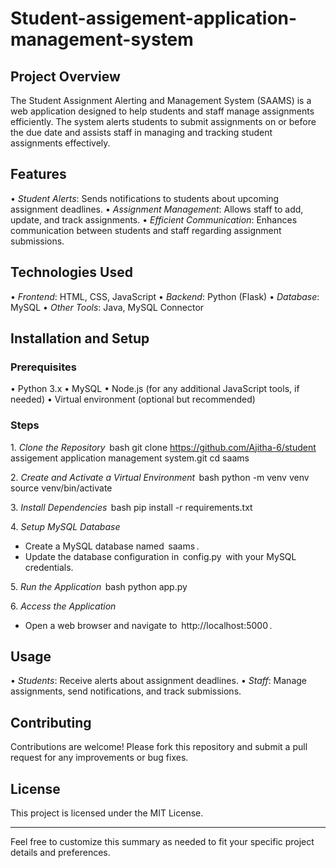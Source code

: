 # Student-assigement-application-management-system

## Project Overview

The Student Assignment Alerting and Management System (SAAMS) is a web application designed to help students and staff manage assignments efficiently. The system alerts students to submit assignments on or before the due date and assists staff in managing and tracking student assignments effectively.

## Features

•⁠  ⁠*Student Alerts*: Sends notifications to students about upcoming assignment deadlines.
•⁠  ⁠*Assignment Management*: Allows staff to add, update, and track assignments.
•⁠  ⁠*Efficient Communication*: Enhances communication between students and staff regarding assignment submissions.

## Technologies Used

•⁠  ⁠*Frontend*: HTML, CSS, JavaScript
•⁠  ⁠*Backend*: Python (Flask)
•⁠  ⁠*Database*: MySQL
•⁠  ⁠*Other Tools*: Java, MySQL Connector

## Installation and Setup

### Prerequisites

•⁠  ⁠Python 3.x
•⁠  ⁠MySQL
•⁠  ⁠Node.js (for any additional JavaScript tools, if needed)
•⁠  ⁠Virtual environment (optional but recommended)

### Steps

1.⁠ ⁠*Clone the Repository*
   ⁠ bash
   git clone https://github.com/Ajitha-6/student assigement application management system.git
   cd saams
    ⁠

2.⁠ ⁠*Create and Activate a Virtual Environment*
   ⁠ bash
   python -m venv venv
   source venv/bin/activate
    ⁠

3.⁠ ⁠*Install Dependencies*
   ⁠ bash
   pip install -r requirements.txt
    ⁠

4.⁠ ⁠*Setup MySQL Database*
   - Create a MySQL database named ⁠ saams ⁠.
   - Update the database configuration in ⁠ config.py ⁠ with your MySQL credentials.

5.⁠ ⁠*Run the Application*
   ⁠ bash
   python app.py
    ⁠

6.⁠ ⁠*Access the Application*
   - Open a web browser and navigate to ⁠ http://localhost:5000 ⁠.

## Usage

•⁠  ⁠*Students*: Receive alerts about assignment deadlines.
•⁠  ⁠*Staff*: Manage assignments, send notifications, and track submissions.

## Contributing

Contributions are welcome! Please fork this repository and submit a pull request for any improvements or bug fixes.

## License

This project is licensed under the MIT License.

---

Feel free to customize this summary as needed to fit your specific project details and preferences.
